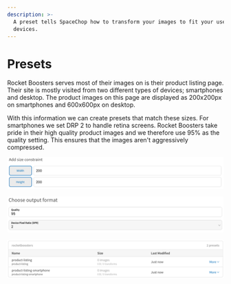 ```yaml
---
description: >-
  A preset tells SpaceChop how to transform your images to fit your users
  devices.
---
```


# Presets

Rocket Boosters serves most of their images on is their product listing page. Their site is mostly visited from two different types of devices; smartphones and desktop. The product images on this page are displayed as 200x200px on smartphones and 600x600px on desktop.

With this information we can create presets that match these sizes. For smartphones we set DRP 2 to handle retina screens. Rocket Boosters take pride in their high quality product images and we therefore use 95% as the quality setting. This ensures that the images aren't aggressively compressed.

![Size constraints for smartphones.](../.gitbook/assets/ska-rmavbild-2018-05-12-kl.-15.23.09.png)

![Output format for smartphones.](../.gitbook/assets/ska-rmavbild-2018-05-12-kl.-15.23.27.png)



![Rocket Boosters new presets](../.gitbook/assets/ska-rmavbild-2018-05-12-kl.-15.33.01.png)

